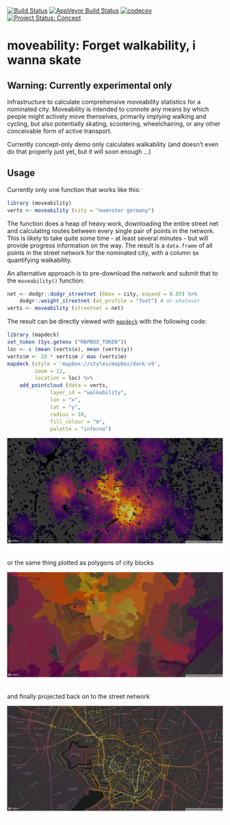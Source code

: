 <!-- README.md is generated from README.Rmd. Please edit that file -->

[![Build
Status](https://travis-ci.org/moveability/moveability.svg)](https://travis-ci.org/moveability/moveability)
[![AppVeyor Build
Status](https://ci.appveyor.com/api/projects/status/github/moveability/moveability?branch=master&svg=true)](https://ci.appveyor.com/project/moveability/moveability)
[![codecov](https://codecov.io/gh/moveability/moveability/branch/master/graph/badge.svg)](https://codecov.io/gh/moveability/moveability)
[![Project Status:
Concept](http://www.repostatus.org/badges/latest/concept.svg)](http://www.repostatus.org/#concept)

# moveability: Forget walkability, i wanna skate

## Warning: Currently experimental only

Infrastructure to calculate comprehensive moveability statistics for a
nominated city. Moveability is intended to connote any means by which
people might actively move thenselves, primarily implying walking and
cycling, but also potentially skating, scootering, wheelchairing, or any
other conceivable form of active transport.

Currently concept-only demo only calculates walkability (and doesn’t
even do that properly just yet, but it will soon enough …)

## Usage

Currently only one function that works like this:

``` r
library (moveability)
verts <- moveability (city = "muenster germany")
```

The function does a heap of heavy work, downloading the entire street
net and calculating routes between every single pair of points in the
network. This is likely to take quite some time - at least several
minutes - but will provide progress information on the way. The result
is a `data.frame` of all points in the street network for the nominated
city, with a column `$m` quantifying walkability.

An alternative approach is to pre-download the network and submit that
to the `moveability()` function:

``` r
net <- dodgr::dodgr_streetnet (bbox = city, expand = 0.05) %>%
    dodgr::weight_streetnet (wt_profile = "foot") # or whatever
verts <- moveability (streetnet = net)
```

The result can be directly viewed with
[`mapdeck`](https://github.com/SymbolixAU/mapdeck) with the following
code:

``` r
library (mapdeck)
set_token (Sys.getenv ("MAPBOX_TOKEN"))
loc <- c (mean (verts$x), mean (verts$y))
verts$m <- 20 * verts$m / max (verts$m)
mapdeck (style = 'mapbox://styles/mapbox/dark-v9',
         zoom = 12,
         location = loc) %>%
    add_pointcloud (data = verts,
              layer_id = "walkability",
              lon = "x",
              lat = "y",
              radius = 10,
              fill_colour = "m",
              palette = "inferno")
```

![](demo.png)

or the same thing plotted as polygons of city blocks

![](demo-polygons.png)

and finally projected back on to the street network

![](demo-lines.png)
